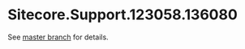 # Sitecore.Support.123058.136080

See [master branch](https://github.com/sitecoresupport/Sitecore.Support.123058.136080) for details.